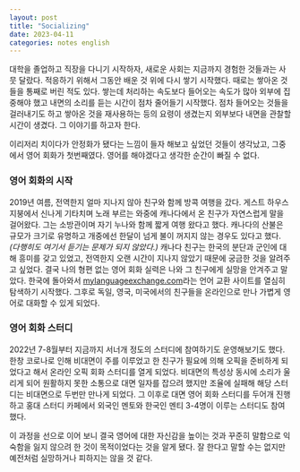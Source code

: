 ```yaml
---
layout: post
title: "Socializing"
date: 2023-04-11
categories: notes english
---
```



대학을 졸업하고 직장을 다니기 시작하자, 새로운 사회는 지금까지 경험한 것들과는 사뭇 달랐다. 적응하기 위해서 그동안 배운 것 위에 다시 쌓기 시작했다. 때로는 쌓아온 것들을 통째로 버린 적도 있다. 쌓는데 처리하는 속도보다 들어오는 속도가 많아 외부에 집중해야 했고 내면의 소리를 듣는 시간이 점차 줄어들기 시작했다. 점차 들어오는 것들을 걸러내기도 하고 쌓아온 것을 재사용하는 등의 요령이 생겼는지 외부보다 내면을 관찰할 시간이 생겼다. 그 이야기를 하고자 한다. 

이리저리 치이다가 안정화가 됐다는 느낌이 들자 해보고 싶었던 것들이 생각났고, 그중에서 영어 회화가 첫번째였다. 영어를 해야겠다고 생각한 순간이 빠질 수 없다. 



### 영어 회화의 시작
2019년 여름, 전역한지 얼마 지나지 않아 친구와 함께 방콕 여행을 갔다. 게스트 하우스 지붕에서 신나게 기타치며 노래 부르는 와중에 캐나다에서 온 친구가 자연스럽게 말을 걸어왔다. 그는 소방관이며 자기 누나와 함께 짧게 여행 왔다고 했다. 캐나다의 산불은 규모가 크기로 유명하고 개중에선 한달이 넘게 불이 꺼지지 않는 경우도 있다고 했다. *(다행히도 여기서 듣기는 문제가 되지 않았다.)* 캐나다 친구는 한국의 분단과 군인에 대해 흥미를 갖고 있었고, 전역한지 오랜 시간이 지나지 않았기 때문에 궁금한 것을 알려주고 싶었다. 결국 나의 형편 없는 영어 회화 실력은 나와 그 친구에게 실망을 안겨주고 말았다. 한국에 돌아와서 [mylanguageexchange.com](https://mylanguageexchange.com)라는 언어 교환 사이트를 열심히 탐색하기 시작했다. 그후로 독일, 영국, 미국에서의 친구들을 온라인으로 만나 가볍게 영어로 대화할 수 있게 되었다. 



### 영어 회화 스터디
2022년 7-8월부터 지금까지 서너개 정도의 스터디에 참여하기도 운영해보기도 했다. 한창 코로나로 인해 비대면이 주를 이루었고 한 친구가 필요에 의해 오픽을 준비하게 되었다고 해서 온라인 오픽 회화 스터디를 열게 되었다. 비대면의 특성상 동시에 소리가 울리게 되어 원활하지 못한 소통으로 대면 일자를 잡으려 했지만 조율에 실패해 해당 스터디는 비대면으로 두번만 만나게 되었다. 그 이후로 대면 영어 회화 스터디를 두어개 진행하고 홍대 스터디 카페에서 외국인 멘토와 한국인 멘티 3-4명이 이루는 스터디도 참여했다. 


이 과정을 선으로 이어 보니 결국 영어에 대한 자신감을 높이는 것과 꾸준히 말함으로 익숙함을 잃지 않으려 한 것이 목적이었다는 것을 알게 됐다. 잘 한다고 말할 수는 없지만 예전처럼 실망하거나 피하지는 않을 것 같다. 
